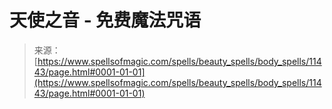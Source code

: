 <!--yml

category: 未分类

date: 2024-06-12 18:48:38

-->

# 天使之音 - 免费魔法咒语

> 来源：[https://www.spellsofmagic.com/spells/beauty_spells/body_spells/11443/page.html#0001-01-01](https://www.spellsofmagic.com/spells/beauty_spells/body_spells/11443/page.html#0001-01-01)

